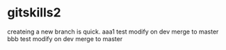 # gitskills2
createing a new branch is quick.
aaa1 test modify on dev merge to master
bbb test modify on dev merge to master
